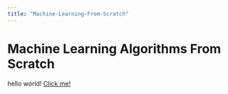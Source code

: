 ```yaml
---
title: "Machine-Learning-From-Scratch"
---
```


# Machine Learning Algorithms From Scratch
hello world!
<a href="http://localhost:8000/projects/Machine-Learning-From-Scratch/NeuralNetwork/">Click me!</a>
